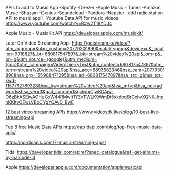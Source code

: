 APIs to add to Music App
-Spotify
-Deezer
-Apple Music
-iTunes
-Amazon Music
-Shazam
-Genius
-Soundcloud
-Pandora
-Napster
-add radio station API to music app!!
-Youtube Data API for music videos
https://www.youtube.com/watch?v=Bzw2T18YDJ4

Apple Music - MusicKit API
https://developer.apple.com/musickit/



Later On
Video Streaming App
-https://getstream.io/video/?utm_adgroup=&utm_custom=20779301890&matchtype=p&device=c&_location=9018827&_bt=680817547897&_bk=stream%20video%20api&_bm=p&_bn=g&utm_source={google}&utm_medium={cpc}&utm_campaign=VideoThierryTest&utm_content=680817547897&utm_term=stream%20video%20api&hsa_acc=6893682346&hsa_cam=20779301890&hsa_grp=155988471095&hsa_ad=680817547897&hsa_src=g&hsa_tgt=kwd-1157792769328&hsa_kw=stream%20video%20api&hsa_mt=p&hsa_net=adwords&hsa_ver=3&gad_source=1&gclid=CjwKCAjw-O6zBhASEiwAOHeGxW44RMwIt1YZvTWLK9WmDt5xkdbq8rCxhvXQNK_fnqnKKltvOEwLVBoCYgYQAvD_BwE

12 best video streaming APIs
https://www.videosdk.live/blog/10-best-live-streaming-api

Top 8 free Music Data APIs
https://rapidapi.com/blog/top-free-music-data-apis/

https://nordicapis.com/7-music-streaming-apis/

Tidal
https://developer.tidal.com/apiref?spec=catalogue&ref=get-albums-by-barcode-id

Apple
https://developer.apple.com/documentation/applemusicapi

